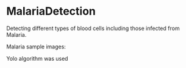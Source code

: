 # MalariaDetection
Detecting different types of blood cells including those infected from Malaria.

Malaria sample images:


Yolo algorithm was used
